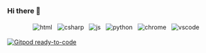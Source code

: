 ### Hi there 👋

<p align="center">
  <!-- For more icons please follow  https://github.com/MikeCodesDotNET/ColoredBadges -->
  <img src="https://raw.githubusercontent.com/markcrowe-com/markcrowe-com/master/svg/html.svg" alt="html" style="vertical-align:top; margin:4px">    
  <img src="https://raw.githubusercontent.com/markcrowe-com/markcrowe-com/master/svg/csharp.svg" alt="csharp" style="vertical-align:top; margin:4px">
  <img src="https://raw.githubusercontent.com/markcrowe-com/markcrowe-com/master/svg/js.svg" alt="js" style="vertical-align:top; margin:4px">
  <img src="https://raw.githubusercontent.com/markcrowe-com/markcrowe-com/master/svg/python.svg" alt="python" style="vertical-align:top; margin:4px">
  <img src="https://raw.githubusercontent.com/markcrowe-com/markcrowe-com/master/svg/chrome.svg" alt="chrome" style="vertical-align:top; margin:4px">
  <img src="https://raw.githubusercontent.com/markcrowe-com/markcrowe-com/master/svg/visualstudio_code.svg" alt="vscode" style="vertical-align:top; margin:4px">
</p>

[![Gitpod ready-to-code](https://img.shields.io/badge/Gitpod-ready--to--code-blue?logo=gitpod)](https://gitpod.io/#https://github.com/markcrowe-com/markcrowe-com)

<!--
**markcrowe-com/markcrowe-com** is a ✨ _special_ ✨ repository because its `README.md` (this file) appears on your GitHub profile.

Here are some ideas to get you started:

- 🔭 I’m currently working on ...
- 🌱 I’m currently learning ...
- 👯 I’m looking to collaborate on ...
- 🤔 I’m looking for help with ...
- 💬 Ask me about ...
- 📫 How to reach me: ...
- 😄 Pronouns: ...
- ⚡ Fun fact: ...
-->
